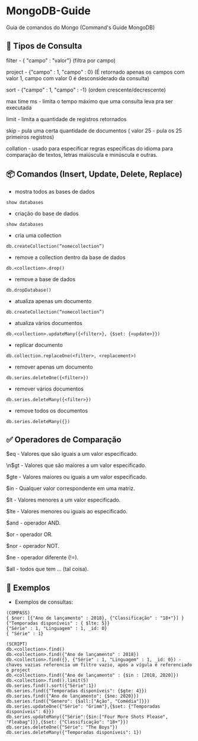 # MongoDB-Guide
Guia de comandos do Mongo (Command's Guide MongoDB)

## 🔖 Tipos de Consulta

filter - { "campo" : "valor"} (filtra por campo)
 
project - {"campo" : 1, "campo" : 0} (É retornado apenas os campos com valor 1, campo com valor 0 é desconsiderado da consulta)
  
sort - {"campo" : 1, "campo" : -1} (ordem crescente/decrescente)
  
max time ms - limita o tempo máximo que uma consulta leva pra ser executada
  
limit - limita a quantidade de registros retornados
  
skip - pula uma certa quantidade de documentos ( valor 25 - pula os 25 primeiros registros)
  
collation - usado para especificar regras específicas do idioma para comparação de textos, letras maiúscula e minúscula e outras.


## 📦 Comandos (Insert, Update, Delete, Replace)

- mostra todos as bases de dados
```
show databases
```
- criação do base de dados
```
show databases
```
- cria uma collection
```
db.createCollection(“nomecollection”)
```
- remove a collection dentro da base de dados
```
db.<collection>.drop()
```
- remove a base de dados
```
db.dropDatabase()
```
- atualiza apenas um documento
```
db.createCollection(“nomecollection”)
```
- atualiza vários documentos
```
db.<collection>.updateMany({<filter>}, {$set: {<update>}})
```
- replicar documento
```
db.collection.replaceOne(<filter>, <replacement>)
```
- remover apenas um documento
```
db.series.deleteOne({<filter>})
```
- remover vários documentos
```
db.series.deleteMany({<filter>})
```
- remove todos os documentos
```
db.series.deleteMany({})
```


## ✅ Operadores de Comparação

$eq - Valores que são iguais a um valor especificado.

\n$gt - Valores que são maiores a um valor especificado.

$gte - Valores maiores ou iguais a um valor especificado.

$in - Qualquer valor correspondente em uma matriz.

$lt - Valores menores a um valor especificado.

$lte - Valores menores ou iguais ao especificado.

$and - operador AND.

$or - operador OR.

$nor - operador NOT.

$ne - operador diferente (!=).

$all - todos que tem ... (tal coisa).


## 👷 Exemplos

- Exemplos de consultas:
```
(COMPASS)
{ $nor: [{"Ano de lançamento" : 2018}, {"Classificação" : "18+"}] }
{"Temporadas disponíveis" : { $lte: 5}}
{"Série" : 1, "Linguagem" : 1, _id: 0}
{ "Série" : 1}

(SCRIPT)
db.<collection>.find()
db.<collection>.find({"Ano de lançamento" : 2018})
db.<collection>.find({}, {"Série" : 1, "Linguagem" : 1, _id: 0}) - chaves vazias referencia um filtro vazio, após a vígula é referenciado o project
db.<collection>.find({"Ano de lançamento" : {$in : [2018, 2020]})
db.<collection>.find().limit(5)
db.series.find().sort({"Série":1})
db.series.find({"Temporadas disponíveis": {$gte: 4}})
db.series.find({"Ano de lançamento": {$ne: 2020}})
db.series.find({"Genero": {$all:["Ação", "Comédia"]}})
db.series.updateOne({"Série": "Grimm"},{$set: {"Temporadas disponíveis": 6}})
db.series.updateMany({"Série":{$in:["Four More Shots Please", "Fleabag"]}},{$set: {"Classificação": "18+"}})
db.series.deleteOne({"Série": "The Boys"})
db.series.deleteMany({"Temporadas disponíveis": 1})
```
